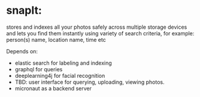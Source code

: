 # snapIt:
stores and indexes all your photos safely across multiple storage devices and lets you find them instantly using variety of search criteria, for example: person(s) name, location name, time etc


Depends on:
- elastic search for labeling and indexing
- graphql for queries
- deeplearning4j for facial recognition
- TBD: user interface for querying, uploading, viewing photos.
- micronaut as a backend server
